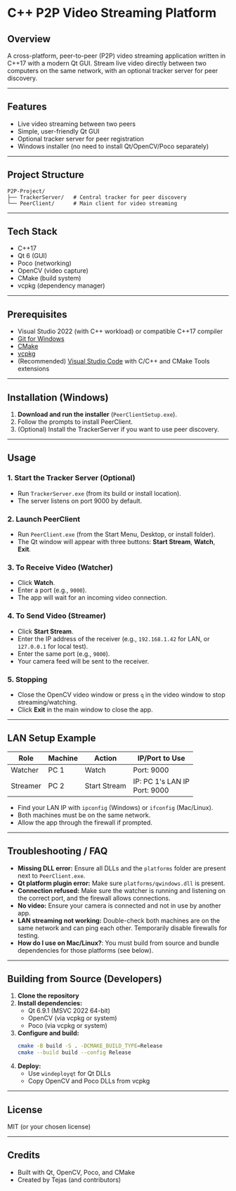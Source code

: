 # C++ P2P Video Streaming Platform

## Overview
A cross-platform, peer-to-peer (P2P) video streaming application written in C++17 with a modern Qt GUI. Stream live video directly between two computers on the same network, with an optional tracker server for peer discovery.

---

## Features
- Live video streaming between two peers
- Simple, user-friendly Qt GUI
- Optional tracker server for peer registration
- Windows installer (no need to install Qt/OpenCV/Poco separately)

---

## Project Structure
```
P2P-Project/
├── TrackerServer/   # Central tracker for peer discovery
└── PeerClient/      # Main client for video streaming
```

---

## Tech Stack
- C++17
- Qt 6 (GUI)
- Poco (networking)
- OpenCV (video capture)
- CMake (build system)
- vcpkg (dependency manager)

---

## Prerequisites
- Visual Studio 2022 (with C++ workload) or compatible C++17 compiler
- [Git for Windows](https://gitforwindows.org/)
- [CMake](https://cmake.org/download/)
- [vcpkg](https://github.com/microsoft/vcpkg)
- (Recommended) [Visual Studio Code](https://code.visualstudio.com/) with C/C++ and CMake Tools extensions

---

## Installation (Windows)
1. **Download and run the installer** (`PeerClientSetup.exe`).
2. Follow the prompts to install PeerClient.
3. (Optional) Install the TrackerServer if you want to use peer discovery.

---

## Usage
### 1. Start the Tracker Server (Optional)
- Run `TrackerServer.exe` (from its build or install location).
- The server listens on port 9000 by default.

### 2. Launch PeerClient
- Run `PeerClient.exe` (from the Start Menu, Desktop, or install folder).
- The Qt window will appear with three buttons: **Start Stream**, **Watch**, **Exit**.

### 3. To Receive Video (Watcher)
- Click **Watch**.
- Enter a port (e.g., `9000`).
- The app will wait for an incoming video connection.

### 4. To Send Video (Streamer)
- Click **Start Stream**.
- Enter the IP address of the receiver (e.g., `192.168.1.42` for LAN, or `127.0.0.1` for local test).
- Enter the same port (e.g., `9000`).
- Your camera feed will be sent to the receiver.

### 5. Stopping
- Close the OpenCV video window or press `q` in the video window to stop streaming/watching.
- Click **Exit** in the main window to close the app.

---

## LAN Setup Example
| Role      | Machine | Action         | IP/Port to Use         |
|-----------|---------|---------------|------------------------|
| Watcher   | PC 1    | Watch         | Port: 9000             |
| Streamer  | PC 2    | Start Stream  | IP: PC 1's LAN IP<br>Port: 9000 |

- Find your LAN IP with `ipconfig` (Windows) or `ifconfig` (Mac/Linux).
- Both machines must be on the same network.
- Allow the app through the firewall if prompted.

---

## Troubleshooting / FAQ
- **Missing DLL error:** Ensure all DLLs and the `platforms` folder are present next to `PeerClient.exe`.
- **Qt platform plugin error:** Make sure `platforms/qwindows.dll` is present.
- **Connection refused:** Make sure the watcher is running and listening on the correct port, and the firewall allows connections.
- **No video:** Ensure your camera is connected and not in use by another app.
- **LAN streaming not working:** Double-check both machines are on the same network and can ping each other. Temporarily disable firewalls for testing.
- **How do I use on Mac/Linux?**: You must build from source and bundle dependencies for those platforms (see below).

---

## Building from Source (Developers)
1. **Clone the repository**
2. **Install dependencies:**
   - Qt 6.9.1 (MSVC 2022 64-bit)
   - OpenCV (via vcpkg or system)
   - Poco (via vcpkg or system)
3. **Configure and build:**
   ```sh
   cmake -B build -S . -DCMAKE_BUILD_TYPE=Release
   cmake --build build --config Release
   ```
4. **Deploy:**
   - Use `windeployqt` for Qt DLLs
   - Copy OpenCV and Poco DLLs from vcpkg

---

## License
MIT (or your chosen license)

---

## Credits
- Built with Qt, OpenCV, Poco, and CMake
- Created by Tejas (and contributors)

